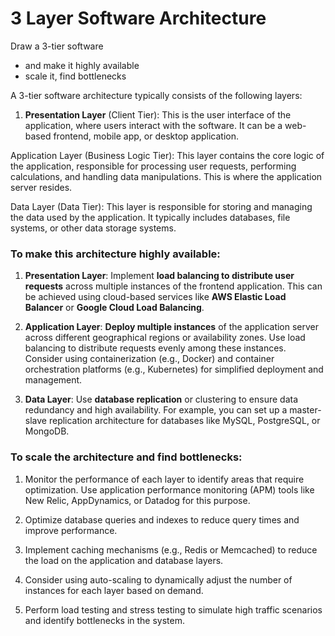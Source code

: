 # 3 Layer Software Architecture

Draw a 3-tier software

- and make it highly available
- scale it, find bottlenecks

A 3-tier software architecture typically consists of the following layers:

1. **Presentation Layer** (Client Tier): This is the user interface of the application, where users interact with the
   software. It can be a web-based frontend, mobile app, or desktop application.

Application Layer (Business Logic Tier): This layer contains the core logic of the application, responsible for
processing user requests, performing calculations, and handling data manipulations. This is where the application server
resides.

Data Layer (Data Tier): This layer is responsible for storing and managing the data used by the application. It
typically includes databases, file systems, or other data storage systems.

### To make this architecture highly available:

1. **Presentation Layer**: Implement **load balancing to distribute user requests** across multiple instances of the
   frontend application. This can be achieved using cloud-based services like **AWS Elastic Load Balancer** or **Google
   Cloud Load Balancing**.

2. **Application Layer**: **Deploy multiple instances** of the application server across different geographical
   regions or availability zones. Use load balancing to distribute requests evenly among these instances. Consider using
   containerization (e.g., Docker) and container orchestration platforms (e.g., Kubernetes) for simplified deployment
   and management.

3. **Data Layer**: Use **database replication** or clustering to ensure data redundancy and high availability. For
   example, you can set up a master-slave replication architecture for databases like MySQL, PostgreSQL, or MongoDB.

### To scale the architecture and find bottlenecks:

1. Monitor the performance of each layer to identify areas that require optimization. Use application performance
   monitoring (APM) tools like New Relic, AppDynamics, or Datadog for this purpose.

2. Optimize database queries and indexes to reduce query times and improve performance.

3. Implement caching mechanisms (e.g., Redis or Memcached) to reduce the load on the application and database layers.

4. Consider using auto-scaling to dynamically adjust the number of instances for each layer based on demand.

5. Perform load testing and stress testing to simulate high traffic scenarios and identify bottlenecks in the system.


